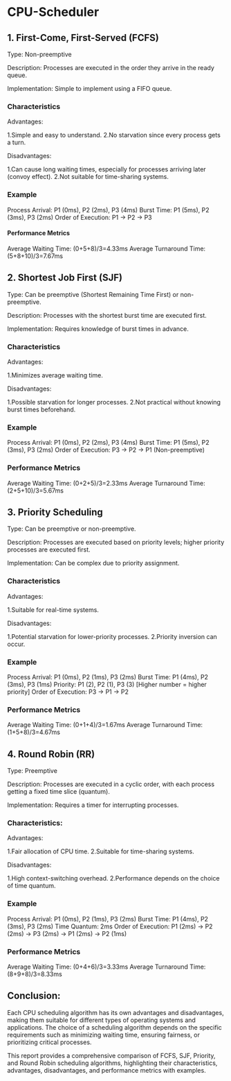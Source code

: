 # CPU-Scheduler

## 1. First-Come, First-Served (FCFS)

Type: Non-preemptive

Description: Processes are executed in the order they arrive in the ready queue.

Implementation: Simple to implement using a FIFO queue.

### Characteristics

Advantages:

1.Simple and easy to understand.
2.No starvation since every process gets a turn.

Disadvantages:

1.Can cause long waiting times, especially for processes arriving later (convoy effect).
2.Not suitable for time-sharing systems.

### Example

Process Arrival: P1 (0ms), P2 (2ms), P3 (4ms)
Burst Time: P1 (5ms), P2 (3ms), P3 (2ms)
Order of Execution: P1 → P2 → P3

#### Performance Metrics

Average Waiting Time: (0+5+8)/3=4.33ms
Average Turnaround Time: (5+8+10)/3=7.67ms

## 2. Shortest Job First (SJF)

Type: Can be preemptive (Shortest Remaining Time First) or non-preemptive.

Description: Processes with the shortest burst time are executed first.

Implementation: Requires knowledge of burst times in advance.

### Characteristics

Advantages:

1.Minimizes average waiting time.

Disadvantages:

1.Possible starvation for longer processes.
2.Not practical without knowing burst times beforehand.

### Example

Process Arrival: P1 (0ms), P2 (2ms), P3 (4ms)
Burst Time: P1 (5ms), P2 (3ms), P3 (2ms)
Order of Execution: P3 → P2 → P1 (Non-preemptive)

### Performance Metrics

Average Waiting Time: (0+2+5)/3=2.33ms
Average Turnaround Time: (2+5+10)/3=5.67ms

## 3. Priority Scheduling

Type: Can be preemptive or non-preemptive.

Description: Processes are executed based on priority levels; higher priority processes are executed first.

Implementation: Can be complex due to priority assignment.

### Characteristics

Advantages:

1.Suitable for real-time systems.

Disadvantages:

1.Potential starvation for lower-priority processes.
2.Priority inversion can occur.

### Example

Process Arrival: P1 (0ms), P2 (1ms), P3 (2ms)
Burst Time: P1 (4ms), P2 (3ms), P3 (1ms)
Priority: P1 (2), P2 (1), P3 (3) [Higher number = higher priority]
Order of Execution: P3 → P1 → P2

### Performance Metrics

Average Waiting Time: (0+1+4)/3=1.67ms
Average Turnaround Time:(1+5+8)/3=4.67ms

## 4. Round Robin (RR)

Type: Preemptive

Description: Processes are executed in a cyclic order, with each process getting a fixed time slice (quantum).

Implementation: Requires a timer for interrupting processes.

### Characteristics:

 Advantages:
 
1.Fair allocation of CPU time.
2.Suitable for time-sharing systems.

Disadvantages:

1.High context-switching overhead.
2.Performance depends on the choice of time quantum.

### Example

Process Arrival: P1 (0ms), P2 (1ms), P3 (2ms)
Burst Time: P1 (4ms), P2 (3ms), P3 (2ms)
Time Quantum: 2ms
Order of Execution: P1 (2ms) → P2 (2ms) → P3 (2ms) → P1 (2ms) → P2 (1ms)

### Performance Metrics

Average Waiting Time: (0+4+6)/3=3.33ms
Average Turnaround Time: (8+9+8)/3=8.33ms

## Conclusion:

Each CPU scheduling algorithm has its own advantages and disadvantages, making them suitable for different types of operating systems and applications. The choice of a scheduling algorithm depends on the specific requirements such as minimizing waiting time, ensuring fairness, or prioritizing critical processes.

This report provides a comprehensive comparison of FCFS, SJF, Priority, and Round Robin scheduling algorithms, highlighting their characteristics, advantages, disadvantages, and performance metrics with examples.
